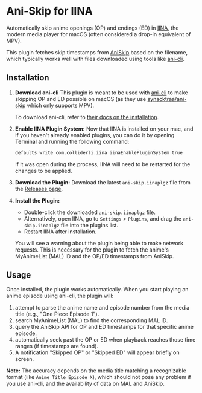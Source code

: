 # Ani-Skip for IINA

Automatically skip anime openings (OP) and endings (ED) in [IINA](https://iina.io/), the modern media player for macOS (often considered a drop-in equivalent of MPV).

This plugin fetches skip timestamps from [AniSkip](https://aniskip.com/) based on the filename, which typically works well with files downloaded using tools like [ani-cli](https://github.com/pystardust/ani-cli).

## Installation

1. **Download ani-cli**
   This plugin is meant to be used with [ani-cli](https://github.com/pystardust/ani-cli) to make skipping OP and ED possible on macOS (as they use [synacktraa/ani-skip](https://github.com/synacktraa/ani-skip) which only supports MPV).

   To download ani-cli, refer to [their docs on the installation](https://github.com/pystardust/ani-cli?tab=readme-ov-file#tier-1-support-linux-mac-android).

2. **Enable IINA Plugin System:**
   Now that IINA is installed on your mac, and if you haven't already enabled plugins, you can do it by opening Terminal and running the following command:

   ```bash
   defaults write com.colliderli.iina iinaEnablePluginSystem true
   ```

   If it was open during the process, IINA will need to be restarted for the changes to be applied.

3. **Download the Plugin:**
   Download the latest `ani-skip.iinaplgz` file from the [Releases page](https://github.com/KilDesu/iina-ani-skip/releases).

4. **Install the Plugin:**

   - Double-click the downloaded `ani-skip.iinaplgz` file.
   - Alternatively, open IINA, go to `Settings` > `Plugins`, and drag the `ani-skip.iinaplgz` file into the plugins list.
   - Restart IINA after installation.

   You will see a warning about the plugin being able to make network requests. This is necessary for the plugin to fetch the anime's MyAnimeList (MAL) ID and the OP/ED timestamps from AniSkip.

## Usage

Once installed, the plugin works automatically. When you start playing an anime episode using ani-cli, the plugin will:

1.  attempt to parse the anime name and episode number from the media title (e.g., "One Piece Episode 1").
2.  search MyAnimeList (MAL) to find the corresponding MAL ID.
3.  query the AniSkip API for OP and ED timestamps for that specific anime episode.
4.  automatically seek past the OP or ED when playback reaches those time ranges (if timestamps are found).
5.  A notification "Skipped OP" or "Skipped ED" will appear briefly on screen.

**Note:** The accuracy depends on the media title matching a recognizable format (like `Anime Title Episode X`), which should not pose any problem if you use ani-cli, and the availability of data on MAL and AniSkip.
